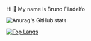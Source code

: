 Hi 👋 My name is Bruno Filadelfo

![Anurag's GitHub stats](https://github-readme-stats.vercel.app/api?username=Bruno-Filadelfo&theme=radical&show_icons=true)

[![Top Langs](https://github-readme-stats.vercel.app/api/top-langs/?username=anuraghazra&layout=compact)](https://github.com/anuraghazra/github-readme-stats)

